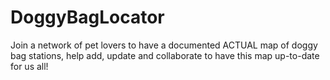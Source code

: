 # DoggyBagLocator
Join a network of pet lovers to have a documented ACTUAL map of doggy bag stations, help add, update and collaborate to have this map up-to-date for us all!
